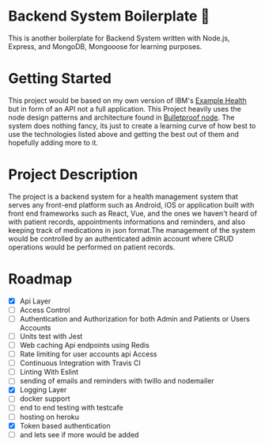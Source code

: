 # Backend System Boilerplate 📖

This is another boilerplate for Backend System written with Node.js, Express, and MongoDB, Mongooose for learning purposes.

# Getting Started

This project would be based on my own version of IBM's [Example Health](https://developer.ibm.com/patterns/app-modernization-s2i-openshift/?cm_mmc=OSocial_Twitter-_-Developer_IBM+Developer-_-WW_WW-_-ibmdev-&cm_mmca1=000037FD&cm_mmca2=10010797&linkId=73533671) but in form of an API not a full application. This Project heavily uses the node design patterns and architecture found in [Bulletproof node](https://github.com/santiq/bulletproof-nodejs). The system does nothing fancy, its just to create a learning curve of how best to use the technologies listed above and getting the best out of them and hopefully adding more to it.

# Project Description

The project is a backend system for a health management system that serves any front-end platform such as Android, iOS or application built with front end frameworks such as React, Vue, and the ones we haven't heard of with patient records, appointments informations and reminders, and also keeping track of medications in json format.The management of the system would be controlled by an authenticated admin account where CRUD operations would be performed on patient records.

# Roadmap

- [x] Api Layer
- [ ] Access Control
- [ ] Authentication and Authorization for both Admin and Patients or Users Accounts
- [ ] Units test with Jest
- [ ] Web caching Api endpoints using Redis
- [ ] Rate limiting for user accounts api Access
- [ ] Continuous Integration with Travis CI
- [ ] Linting With Eslint
- [ ] sending of emails and reminders with twillo and nodemailer
- [x] Logging Layer
- [ ] docker support
- [ ] end to end testing with testcafe
- [ ] hosting on heroku
- [x] Token based authentication
- [ ] and lets see if more would be added

